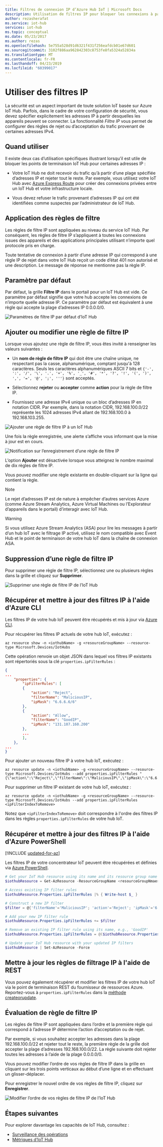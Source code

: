 ```yaml
---
title: Filtres de connexion IP d’Azure Hub IoT | Microsoft Docs
description: Utilisation de filtres IP pour bloquer les connexions à partir d’adresses IP spécifiques pour votre Azure IoT Hub. Vous pouvez bloquer les connexions à partir d’adresses IP individuelles ou de plages d’adresses IP.
author: rezasherafat
ms.service: iot-hub
services: iot-hub
ms.topic: conceptual
ms.date: 05/23/2017
ms.author: rezas
ms.openlocfilehash: 5e755a528d91d6321f431f256eafdcb01e67d601
ms.sourcegitcommit: 3102f886aa962842303c8753fe8fa5324a52834a
ms.translationtype: MT
ms.contentlocale: fr-FR
ms.lasthandoff: 04/23/2019
ms.locfileid: "60399017"
---
```

# <a name="use-ip-filters"></a>Utiliser des filtres IP

La sécurité est un aspect important de toute solution IoT basée sur Azure IoT Hub. Parfois, dans le cadre de votre configuration de sécurité, vous devez spécifier explicitement les adresses IP à partir desquelles les appareils peuvent se connecter. La fonctionnalité *Filtre IP* vous permet de configurer des règles de rejet ou d’acceptation du trafic provenant de certaines adresses IPv4.

## <a name="when-to-use"></a>Quand utiliser

Il existe deux cas d’utilisation spécifiques illustrant lorsqu’il est utile de bloquer les points de terminaison IoT Hub pour certaines adresses IP :

* Votre IoT Hub ne doit recevoir du trafic qu’à partir d’une plage spécifiée d’adresses IP et rejeter tout le reste. Par exemple, vous utilisez votre IoT Hub avec [Azure Express Route](https://azure.microsoft.com/documentation/articles/expressroute-faqs/#supported-services) pour créer des connexions privées entre un IoT Hub et votre infrastructure locale.

* Vous devez refuser le trafic provenant d’adresses IP qui ont été identifiées comme suspectes par l’administrateur de IoT Hub.

## <a name="how-filter-rules-are-applied"></a>Application des règles de filtre

Les règles de filtre IP sont appliquées au niveau du service IoT Hub. Par conséquent, les règles de filtre IP s’appliquent à toutes les connexions issues des appareils et des applications principales utilisant n’importe quel protocole pris en charge.

Toute tentative de connexion à partir d’une adresse IP qui correspond à une règle IP de rejet dans votre IoT Hub reçoit un code d’état 401 non autorisé et une description. Le message de réponse ne mentionne pas la règle IP.

## <a name="default-setting"></a>Paramètre par défaut

Par défaut, la grille **Filtre IP** dans le portail pour un IoT Hub est vide. Ce paramètre par défaut signifie que votre hub accepte les connexions de n’importe quelle adresse IP. Ce paramètre par défaut est équivalent à une règle qui accepte la plage d’adresses IP 0.0.0.0/0.

![Paramètres de filtre IP par défaut d’IoT Hub](./media/iot-hub-ip-filtering/ip-filter-default.png)

## <a name="add-or-edit-an-ip-filter-rule"></a>Ajouter ou modifier une règle de filtre IP

Lorsque vous ajoutez une règle de filtre IP, vous êtes invité à renseigner les valeurs suivantes :

* Un **nom de règle de filtre IP** qui doit être une chaîne unique, ne respectant pas la casse, alphanumérique, comptant jusqu'à 128 caractères. Seuls les caractères alphanumériques ASCII 7 bits et `{'-', ':', '/', '\', '.', '+', '%', '_', '#', '*', '?', '!', '(', ')', ',', '=', '@', ';', '''}` sont acceptés.

* Sélectionnez **rejeter** ou **accepter** comme **action** pour la règle de filtre IP.

* Fournissez une adresse IPv4 unique ou un bloc d’adresses IP en notation CIDR. Par exemple, dans la notation CIDR, 192.168.100.0/22 représente les 1024 adresses IPv4 allant de 192.168.100.0 à 192.168.103.255.

![Ajouter une règle de filtre IP à un IoT Hub](./media/iot-hub-ip-filtering/ip-filter-add-rule.png)

Une fois la règle enregistrée, une alerte s’affiche vous informant que la mise à jour est en cours.

![Notification sur l’enregistrement d’une règle de filtre IP](./media/iot-hub-ip-filtering/ip-filter-save-new-rule.png)

L’option **Ajouter** est désactivée lorsque vous atteignez le nombre maximal de dix règles de filtre IP.

Vous pouvez modifier une règle existante en double-cliquant sur la ligne qui contient la règle.

> [!NOTE]
> Le rejet d’adresses IP est de nature à empêcher d’autres services Azure (comme Azure Stream Analytics, Azure Virtual Machines ou l’Explorateur d’appareils dans le portail) d’interagir avec IoT Hub.

> [!WARNING]
> Si vous utilisez Azure Stream Analytics (ASA) pour lire les messages à partir d’un hub IoT avec le filtrage IP activé, utilisez le nom compatible avec Event Hub et le point de terminaison de votre hub IoT dans la chaîne de connexion ASA.

## <a name="delete-an-ip-filter-rule"></a>Suppression d’une règle de filtre IP

Pour supprimer une règle de filtre IP, sélectionnez une ou plusieurs règles dans la grille et cliquez sur **Supprimer**.

![Supprimer une règle de filtre IP de l’IoT Hub](./media/iot-hub-ip-filtering/ip-filter-delete-rule.png)

## <a name="retrieve-and-update-ip-filters-using-azure-cli"></a>Récupérer et mettre à jour des filtres IP à l'aide d'Azure CLI

Les filtres IP de votre hub IoT peuvent être récupérés et mis à jour via [Azure CLI](https://docs.microsoft.com/cli/azure/?view=azure-cli-latest). 

Pour récupérer les filtres IP actuels de votre hub IoT, exécutez :

```azurecli-interactive
az resource show -n <iothubName> -g <resourceGroupName> --resource-type Microsoft.Devices/IotHubs
```

Cette opération renvoie un objet JSON dans lequel vos filtres IP existants sont répertoriés sous la clé `properties.ipFilterRules` :

```json
{
...
    "properties": {
        "ipFilterRules": [
        {
            "action": "Reject",
            "filterName": "MaliciousIP",
            "ipMask": "6.6.6.6/6"
        },
        {
            "action": "Allow",
            "filterName": "GoodIP",
            "ipMask": "131.107.160.200"
        },
        ...
        ],
    },
...
}
```

Pour ajouter un nouveau filtre IP à votre hub IoT, exécutez :

```azurecli-interactive
az resource update -n <iothubName> -g <resourceGroupName> --resource-type Microsoft.Devices/IotHubs --add properties.ipFilterRules "{\"action\":\"Reject\",\"filterName\":\"MaliciousIP\",\"ipMask\":\"6.6.6.6/6\"}"
```

Pour supprimer un filtre IP existant de votre hub IoT, exécutez :

```azurecli-interactive
az resource update -n <iothubName> -g <resourceGroupName> --resource-type Microsoft.Devices/IotHubs --add properties.ipFilterRules <ipFilterIndexToRemove>
```

Notez que `<ipFilterIndexToRemove>` doit correspondre à l'ordre des filtres IP dans les règles `properties.ipFilterRules` de votre hub IoT.


## <a name="retrieve-and-update-ip-filters-using-azure-powershell"></a>Récupérer et mettre à jour des filtres IP à l'aide d'Azure PowerShell

[!INCLUDE [updated-for-az](../../includes/updated-for-az.md)]

Les filtres IP de votre concentrateur IoT peuvent être récupérées et définies via [Azure PowerShell](/powershell/azure/overview). 

```powershell
# Get your IoT Hub resource using its name and its resource group name
$iothubResource = Get-AzResource -ResourceGroupName <resourceGroupNmae> -ResourceName <iotHubName> -ExpandProperties

# Access existing IP filter rules
$iothubResource.Properties.ipFilterRules |% { Write-host $_ }

# Construct a new IP filter
$filter = @{'filterName'='MaliciousIP'; 'action'='Reject'; 'ipMask'='6.6.6.6/6'}

# Add your new IP filter rule
$iothubResource.Properties.ipFilterRules += $filter

# Remove an existing IP filter rule using its name, e.g., 'GoodIP'
$iothubResource.Properties.ipFilterRules = @($iothubResource.Properties.ipFilterRules | Where 'filterName' -ne 'GoodIP')

# Update your IoT Hub resource with your updated IP filters
$iothubResource | Set-AzResource -Force
```

## <a name="update-ip-filter-rules-using-rest"></a>Mettre à jour les règles de filtrage IP à l'aide de REST

Vous pouvez également récupérer et modifier les filtres IP de votre hub IoT via le point de terminaison REST du fournisseur de ressources Azure. Reportez-vous à `properties.ipFilterRules` dans la [méthode createorupdate](https://docs.microsoft.com/rest/api/iothub/iothubresource/createorupdate).


## <a name="ip-filter-rule-evaluation"></a>Évaluation de règle de filtre IP

Les règles de filtre IP sont appliquées dans l’ordre et la première règle qui correspond à l’adresse IP détermine l’action d’acceptation ou de rejet.

Par exemple, si vous souhaitez accepter les adresses dans la plage 192.168.100.0/22 et rejeter tout le reste, la première règle de la grille doit accepter la plage d’adresses 192.168.100.0/22. La règle suivante doit rejeter toutes les adresses à l’aide de la plage 0.0.0.0/0.

Vous pouvez modifier l’ordre de vos règles de filtre IP dans la grille en cliquant sur les trois points verticaux au début d’une ligne et en effectuant un glisser-déplacer.

Pour enregistrer le nouvel ordre de vos règles de filtre IP, cliquez sur **Enregistrer**.

![Modifier l’ordre de vos règles de filtre IP de l’IoT Hub](./media/iot-hub-ip-filtering/ip-filter-rule-order.png)

## <a name="next-steps"></a>Étapes suivantes

Pour explorer davantage les capacités de IoT Hub, consultez :

* [Surveillance des opérations](iot-hub-operations-monitoring.md)
* [Métriques d’IoT Hub](iot-hub-metrics.md)
